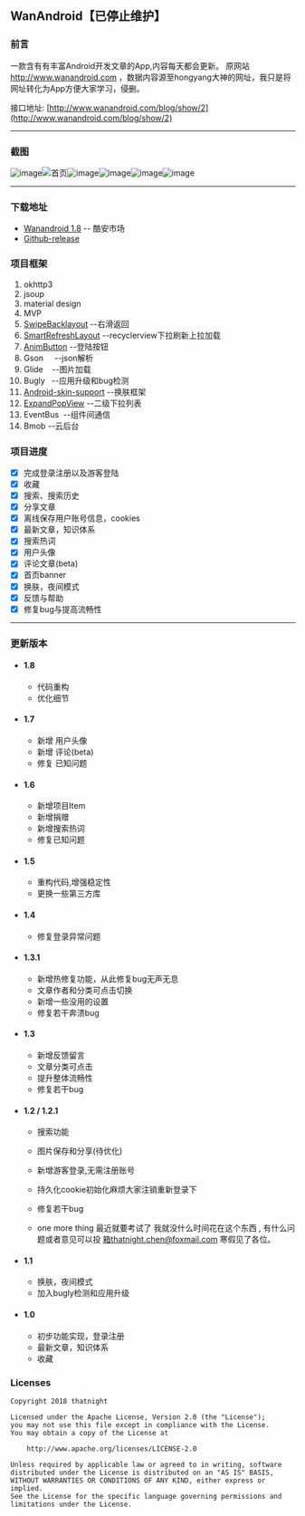 ## WanAndroid【已停止维护】

### 前言
  
  一款含有有丰富Android开发文章的App,内容每天都会更新。
  原网站 http://www.wanandroid.com ，数据内容源至hongyang大神的网址，我只是将网址转化为App方便大家学习，侵删。

  接口地址:  [http://www.wanandroid.com/blog/show/2](http://www.wanandroid.com/blog/show/2)
  
--- 

### 截图

![image](http://image.coolapk.com/apk_image/2017/1225/db0f01e54a628744866dbccfb8dc6486-169842-o_1c26p2fgontm1b9knog11521p5bq-uid-1231724@1080x1920.png.t.jpg)![首页](http://image.coolapk.com/apk_image/2017/1225/0bbb7e42af0d3d9efdc2547298bb7ca9-169842-o_1c26p2ruhigisk1hf71tjd1k3016-uid-1231724@1080x1920.png.t.jpg)![image](http://image.coolapk.com/apk_image/2017/1225/a2c1735b44298b43e5ffdcb8e556e095-169842-o_1c26p2ti1135lrrgaut12hb1sho1c-uid-1231724@1080x1920.png.t.jpg)![image](http://image.coolapk.com/apk_image/2017/1225/776431e70adf41dd4c70013e8354cd2d-169842-o_1c26p2vak1mbk6ga1u4r1nrjd7n1i-uid-1231724@1080x1920.png.t.jpg)![image](http://image.coolapk.com/apk_image/2017/1225/1af87bd3e986c0cc0743936d7690bf4f-169842-o_1c26p2hepdlartdhls1soi1ur610-uid-1231724@1080x1920.png.t.jpg)![image](http://image.coolapk.com/apk_image/2018/0109/4dac652efe8130b7e0915d51240d967d-169842-o_1c3ct1dkkip6dktkl814jh1qbbq-uid-1231724@1080x1920.png.t.jpg)



---

### 下载地址

- [Wanandroid 1.8](https://www.coolapk.com/apk/169842) -- 酷安市场
- [Github-release](https://github.com/thatnight/WanAndroid/releases)

 
### 项目框架
1. okhttp3
2. jsoup
3. material design
4. MVP
5. [SwipeBacklayout](https://github.com/ikew0ng/SwipeBackLayout) --右滑返回
6. [SmartRefreshLayout](https://github.com/scwang90/SmartRefreshLayout) --recyclerview下拉刷新上拉加载
7. [AnimButton](https://github.com/thatnight/AnimButton) --登陆按钮
8. Gson     --json解析
9. Glide    --图片加载
10. Bugly   --应用升级和bug检测
11. [Android-skin-support](https://github.com/ximsfei/Android-skin-support)  --换肤框架
12. [ExpandPopView](https://github.com/thatnight/ExpandPopViewDemo) --二级下拉列表
13. EventBus  --组件间通信
14. Bmob --云后台

### 项目进度
- [x] 完成登录注册以及游客登陆
- [x] 收藏
- [x] 搜索、搜索历史
- [x] 分享文章
- [x] 离线保存用户账号信息，cookies
- [x] 最新文章，知识体系
- [x] 搜索热词
- [x] 用户头像
- [x] 评论文章(beta)
- [x] 首页banner
- [x] 换肤，夜间模式
- [x] 反馈与帮助
- [x] 修复bug与提高流畅性

--- 

### 更新版本
- #### 1.8
  - 代码重构
  - 优化细节
  
- #### 1.7
  - 新增 用户头像
  - 新增 评论(beta)
  - 修复 已知问题
  
- #### 1.6
  - 新增项目Item
  - 新增捐赠
  - 新增搜索热词
  - 修复已知问题

- #### 1.5
  - 重构代码,增强稳定性
  - 更换一些第三方库

- #### 1.4
  - 修复登录异常问题
  
- #### 1.3.1
  - 新增热修复功能，从此修复bug无声无息
  - 文章作者和分类可点击切换
  - 新增一些没用的设置
  - 修复若干奔溃bug
  
- #### 1.3
  - 新增反馈留言
  - 文章分类可点击
  - 提升整体流畅性
  - 修复若干bug


- #### 1.2 / 1.2.1
    - 搜索功能
    - 图片保存和分享(待优化)
    - 新增游客登录,无需注册账号
    - 持久化cookie初始化麻烦大家注销重新登录下
    - 修复若干bug
    
    - one more thing
    最近就要考试了  我就没什么时间花在这个东西  , 有什么问题或者意见可以投    箱thatnight.chen@foxmail.com  寒假见了各位。
- #### 1.1
    - 换肤，夜间模式
    - 加入bugly检测和应用升级

- #### 1.0
    - 初步功能实现，登录注册
    - 最新文章，知识体系
    - 收藏

### Licenses
```
Copyright 2018 thatnight

Licensed under the Apache License, Version 2.0 (the "License");
you may not use this file except in compliance with the License.
You may obtain a copy of the License at

    http://www.apache.org/licenses/LICENSE-2.0

Unless required by applicable law or agreed to in writing, software
distributed under the License is distributed on an "AS IS" BASIS,
WITHOUT WARRANTIES OR CONDITIONS OF ANY KIND, either express or implied.
See the License for the specific language governing permissions and
limitations under the License.
```
